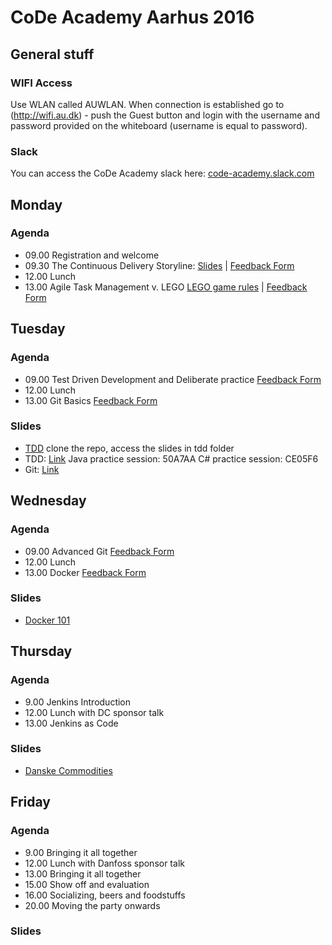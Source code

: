 # CoDe Academy Aarhus 2016
## General stuff

### WIFI Access
Use WLAN called AUWLAN. When connection is established go to (http://wifi.au.dk) - push the Guest button and login with the username and password provided on the whiteboard (username is equal to password).

### Slack
You can access the CoDe Academy slack here: [code-academy.slack.com](http://code-academy.slack.com)

## Monday
### Agenda
* 09.00 Registration and welcome
* 09.30 The Continuous Delivery Storyline: [Slides](https://drive.google.com/file/d/0B4Dj4Xgq55kURTF2UzZlQVBUb1E/view?usp=sharing) | [Feedback Form](https://goo.gl/forms/aZjYWU6mVxb6VjdB2)
* 12.00 Lunch
* 13.00 Agile Task Management v. LEGO [LEGO game rules](https://www.dropbox.com/s/r9y95zirwm630sp/Scrum%20Simulation%20with%20LEGO%20Bricks%20v2.0.pdf?dl=0) | [Feedback Form](https://goo.gl/forms/4GmtXlrzuSUtssP23)


## Tuesday
### Agenda
* 09.00 Test Driven Development and Deliberate practice [Feedback Form](https://goo.gl/forms/WHuvjoCxyZ8fYa932)
* 12.00 Lunch
* 13.00 Git Basics [Feedback Form](https://goo.gl/forms/73zghO46q1aT1MVi2)

### Slides
* [TDD](https://github.com/Praqma/reveals) clone the repo, access the slides in tdd folder
* TDD: [Link](http://mike.cyber-dojo.org/) Java practice session: 50A7AA C# practice session: CE05F6
* Git: [Link](https://drive.google.com/file/d/0BxprChEvFFAYNHRVU1NHZWFaQnc/view)

## Wednesday
### Agenda
* 09.00 Advanced Git [Feedback Form](https://goo.gl/forms/U8gsJcb2jO1Z7ZCJ3)
* 12.00 Lunch
* 13.00 Docker [Feedback Form](https://docs.google.com/forms/d/e/1FAIpQLSelArLsGHuuuHZEkEW0hzu_9Vzsv0RbfOtWm9f1bxBkrabkuw/viewform)

### Slides
* [Docker 101](./Academy-Docker-101.pdf)

## Thursday
### Agenda
* 9.00 Jenkins Introduction
* 12.00 Lunch with DC sponsor talk
* 13.00 Jenkins as Code

### Slides

* [Danske Commodities](./codeacademy-DC.pdf)

## Friday
### Agenda
* 9.00 Bringing it all together
* 12.00 Lunch with Danfoss sponsor talk
* 13.00 Bringing it all together
* 15.00 Show off and evaluation
* 16.00 Socializing, beers and foodstuffs
* 20.00 Moving the party onwards

### Slides
